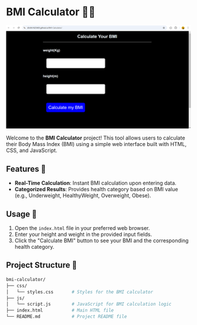 # BMI Calculator 💪📏
<p align="center"><img src="images/Screenshot.png" alt="project-image"></p>

Welcome to the **BMI Calculator** project! This tool allows users to calculate their Body Mass Index (BMI) using a simple web interface built with HTML, CSS, and JavaScript. 

## Features 🌟

- **Real-Time Calculation**: Instant BMI calculation upon entering data.
- **Categorized Results**: Provides health category based on BMI value (e.g., Underweight, HealthyWeight, Overweight, Obese).

## Usage 🚀

1. Open the `index.html` file in your preferred web browser.
2. Enter your height and weight in the provided input fields.
3. Click the "Calculate BMI" button to see your BMI and the corresponding health category.

## Project Structure 📁

```bash
bmi-calculator/
├── css/
│   └── styles.css       # Styles for the BMI calculator
├── js/
│   └── script.js        # JavaScript for BMI calculation logic
├── index.html           # Main HTML file
└── README.md            # Project README file
